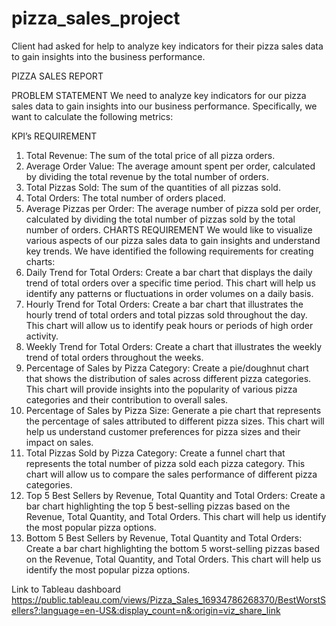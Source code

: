 # pizza_sales_project
Client had asked for help to analyze key indicators for their pizza sales data to gain insights into the business performance. 

PIZZA SALES REPORT

PROBLEM STATEMENT
We need to analyze key indicators for our pizza sales data to gain insights into our business performance. Specifically, we want to calculate the following metrics:

KPI’s REQUIREMENT
1.	Total Revenue: The sum of the total price of all pizza orders.
2.	Average Order Value: The average amount spent per order, calculated by dividing the total revenue by the total number of orders.
3.	Total Pizzas Sold: The sum of the quantities of all pizzas sold.
4.	Total Orders: The total number of orders placed.
5.	Average Pizzas per Order: The average number of pizza sold per order, calculated by dividing the total number of pizzas sold by the total number of orders.
CHARTS REQUIREMENT
We would like to visualize various aspects of our pizza sales data to gain insights and understand key trends. We have identified the following requirements for creating charts:
1.	Daily Trend for Total Orders: Create a bar chart that displays the daily trend of total orders over a specific time period. This chart will help us identify any patterns or fluctuations in order volumes on a daily basis.
2.	Hourly Trend for Total Orders: Create a bar chart that illustrates the hourly trend of total orders and total pizzas sold throughout the day. This chart will allow us to identify peak hours or periods of high order activity.
3.	Weekly Trend for Total Orders: Create a chart that illustrates the weekly trend of total orders throughout the weeks. 
4.	Percentage of Sales by Pizza Category: Create a pie/doughnut chart that shows the distribution of sales across different pizza categories. This chart will provide insights into the popularity of various pizza categories and their contribution to overall sales.
5.	Percentage of Sales by Pizza Size: Generate a pie chart that represents the percentage of sales attributed to different pizza sizes. This chart will help us understand customer preferences for pizza sizes and their impact on sales.
6.	Total Pizzas Sold by Pizza Category: Create a funnel chart that represents the total number of pizza sold each pizza category. This chart will allow us to compare the sales performance of different pizza categories.
7.	Top 5 Best Sellers by Revenue, Total Quantity and Total Orders: Create a bar chart highlighting the top 5 best-selling pizzas based on the Revenue, Total Quantity, and Total Orders. This chart will help us identify the most popular pizza options.
8.	Bottom 5 Best Sellers by Revenue, Total Quantity and Total Orders: Create a bar chart highlighting the bottom 5 worst-selling pizzas based on the Revenue, Total Quantity, and Total Orders. This chart will help us identify the most popular pizza options.

Link to Tableau dashboard https://public.tableau.com/views/Pizza_Sales_16934786268370/BestWorstSellers?:language=en-US&:display_count=n&:origin=viz_share_link
